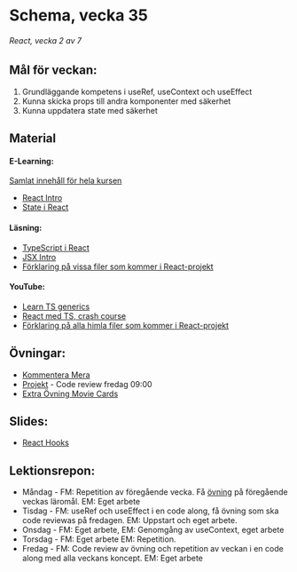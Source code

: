 # Schema, vecka 35

###### React, vecka 2 av 7

## Mål för veckan:
1. Grundläggande kompetens i useRef, useContext och useEffect
2. Kunna skicka props till andra komponenter med säkerhet
3. Kunna uppdatera state med säkerhet

## Material
#### E-Learning:
[Samlat innehåll för hela kursen](https://github.com/Lexicon-Frontend-2024/e-learning-material)
* [React Intro](https://app.pluralsight.com/library/courses/react-what-is/table-of-contents)
* [State i React](https://app.pluralsight.com/ilx/video-courses/clips/9ae849e3-419e-43d2-b6c1-12b2f4bf3b68)

#### Läsning:
* [TypeScript i React](https://react.dev/learn/typescript)
* [JSX Intro](https://legacy.reactjs.org/docs/introducing-jsx.html)
* [Förklaring på vissa filer som kommer i React-projekt](https://dev.to/vyan/understanding-vite-flow-and-structure-in-a-react-project-2e84)

#### YouTube:
* [Learn TS generics](https://www.youtube.com/watch?v=EcCTIExsqmI)
* [React med TS, crash course](https://www.youtube.com/watch?v=TPACABQTHvM)
* [Förklaring på alla himla filer som kommer i React-projekt](https://www.youtube.com/watch?v=VfhRDGhAFi0)

## Övningar:
* [Kommentera Mera](https://github.com/Lexicon-Frontend-2024/lecture-22-aug/tree/main)
* [Projekt](https://github.com/Lexicon-Frontend-2024/exercise-react-countdown-timer) - Code review fredag 09:00
* [Extra Övning Movie Cards](https://github.com/Lexicon-Frontend-2024/exercise-react-movie-cards)
## Slides:
* [React Hooks](https://docs.google.com/presentation/d/1M8o2BiXhyzWdk1LXbb8oy1U1T8ehCvlX1abRI1B8mvc/edit?usp=sharing)

## Lektionsrepon:
* Måndag - FM: Repetition av föregående vecka. Få [övning](https://github.com/Lexicon-Frontend-2024/lecture-22-aug/tree/main) på föregående veckas läromål. EM: Eget arbete
* Tisdag - FM: useRef och useEffect i en code along, få övning som ska code reviewas på fredagen. EM: Uppstart och eget arbete. 
* Onsdag - FM: Eget arbete, EM: Genomgång av useContext, eget arbete
* Torsdag - FM: Eget arbete EM: Repetition.
* Fredag - FM: Code review av övning och repetition av veckan i en code along med alla veckans koncept. EM: Eget arbete
